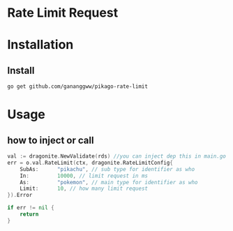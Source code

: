 # Rate Limit Request

# Installation

## Install
```bash
go get github.com/gananggww/pikago-rate-limit
```

# Usage

## how to inject or call
```go
val := dragonite.NewValidate(rds) //you can inject dep this in main.go in ucase or handler or direct call to func
err = o.val.RateLimit(ctx, dragonite.RateLimitConfig{ 
    SubAs:      "pikachu", // sub type for identifier as who
    In:         10000, // limit request in ms
    As:         "pokemon", // main type for identifier as who  
    Limit:      10, // how many limit request 
}).Error

if err != nil {
    return
}
```
